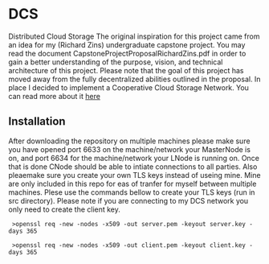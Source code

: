 # DCS
Distributed Cloud Storage
The original inspiration for this project came from an idea for my (Richard Zins) undergraduate capstone project. You may read the document CapstoneProjectProposalRichardZins.pdf in order to gain a better understanding of the purpose, vision, and technical architecture of this project. Please note that the goal of this project has moved away from the fully decentralized abilities outlined in the proposal. In place I decided to implement a Cooperative Cloud Storage Network. You can read more about it [here](https://en.wikipedia.org/wiki/Cooperative_storage_cloud)
## Installation
After downloading the repository on multiple machines please make sure you have opened port 6633 on the machine/network your MasterNode is on, and port 6634 for the machine/network your LNode is running on. Once that is done CNode should be able to intiate connections to all parties. Also pleaemake sure you create your own TLS keys instead of useing mine. Mine are only included in this repo for eas of tranfer for myself between multiple machines.
Plese use the commands bellow to create your TLS keys (run in src directory). Please note if you are connecting to my DCS network you only need to create the client key.
```
 >openssl req -new -nodes -x509 -out server.pem -keyout server.key -days 365

 >openssl req -new -nodes -x509 -out client.pem -keyout client.key -days 365
 ```
